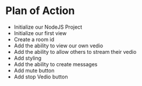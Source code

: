 # Plan of Action

- Initialize our NodeJS Project
- Initialize our first view
- Create a room id
- Add the ability to view our own vedio
- Add the ability to allow others to stream their vedio
- Add styling 
- Add the ability to create messages
- Add mute button 
- Add stop Vedio button

